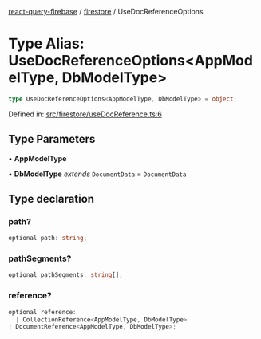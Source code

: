 [react-query-firebase](../../modules.md) / [firestore](../index.md) / UseDocReferenceOptions

# Type Alias: UseDocReferenceOptions\<AppModelType, DbModelType\>

```ts
type UseDocReferenceOptions<AppModelType, DbModelType> = object;
```

Defined in: [src/firestore/useDocReference.ts:6](https://github.com/vpishuk/react-query-firebase/blob/7fbf9b6c8d5aecd24bcbf362edabf19ee5b1c72c/src/firestore/useDocReference.ts#L6)

## Type Parameters

• **AppModelType**

• **DbModelType** *extends* `DocumentData` = `DocumentData`

## Type declaration

### path?

```ts
optional path: string;
```

### pathSegments?

```ts
optional pathSegments: string[];
```

### reference?

```ts
optional reference: 
  | CollectionReference<AppModelType, DbModelType>
| DocumentReference<AppModelType, DbModelType>;
```
